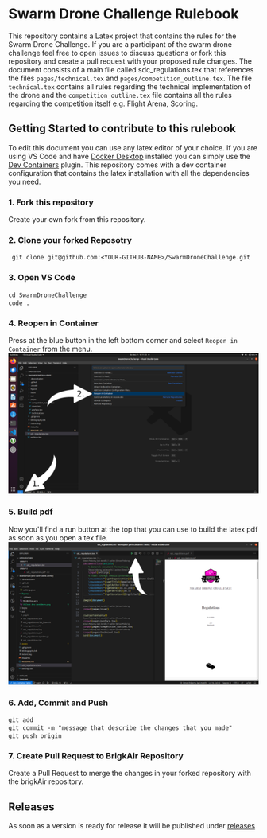 # Swarm Drone Challenge Rulebook

This repository contains a Latex project that contains the rules for the Swarm Drone Challenge. 
If you are a participant of the swarm drone challenge feel free to open issues to discuss questions or fork this repository and create a pull request with your proposed rule changes.
The document consists of a main file called  sdc_regulations.tex that references the files  `pages/technical.tex` and `pages/competition_outline.tex`. 
The file `technical.tex` contains all rules regarding the technical implementation of the drone and the `competition_outline.tex` file contains all the rules regarding the competition itself e.g. Flight Arena, Scoring. 

## Getting Started to contribute to this rulebook
To edit this document you can use any latex editor of your choice.
If you are using VS Code and have [Docker Desktop](https://docs.docker.com/get-docker/) installed you can simply use the [Dev Containers](https://marketplace.visualstudio.com/items?itemName=ms-vscode-remote.remote-containers) plugin.
This repository comes with a dev container configuration that contains the latex installation with all the dependencies you need.

### 1. Fork this repository
Create your own fork from this repository. 

### 2. Clone your forked Reposotry
```
 git clone git@github.com:<YOUR-GITHUB-NAME>/SwarmDroneChallenge.git
```
### 3. Open VS Code
```
cd SwarmDroneChallenge
code . 
```
### 4. Reopen in Container
Press at the blue button in the left bottom corner and select `Reopen in Container` from the menu.
![](figures/VSCode_dev_containers.png)
### 5. Build pdf
Now you'll find a run button at the top that you can use to build the latex pdf as soon as you open a tex file.
![](figures/VSCode_buildpdf.png)
### 6. Add, Commit and Push 
 ```
 git add
 git commit -m "message that describe the changes that you made"
 git push origin
 ```
### 7. Create Pull Request to BrigkAir Repository

Create a Pull Request to merge the changes in your forked repository with the brigkAir repository.

## Releases
As soon as a version is ready for release it will be published under [releases](https://github.com/brigkAir/SwarmDroneChallenge/releases)